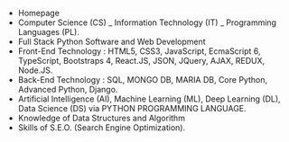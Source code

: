 - Homepage
- Computer Science (CS) _ Information Technology (IT) _ Programming Languages (PL).
- Full Stack Python Software and Web Development
- Front-End Technology : HTML5, CSS3, JavaScript, EcmaScript 6, TypeScript, Bootstraps 4, React.JS, JSON, JQuery, AJAX, REDUX, Node.JS.
- Back-End Technology : SQL, MONGO DB, MARIA DB, Core Python, Advanced Python, Django.
- Artificial Intelligence (AI), Machine Learning (ML), Deep Learning (DL), Data Science (DS) via PYTHON PROGRAMMING LANGUAGE.
- Knowledge of Data Structures and Algorithm
- Skills of S.E.O. (Search Engine Optimization).
